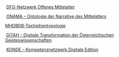
 [DFG-Netzwerk Offenes Mittelalter](https://offenesmittelalter.org/ "DFG-Netzwerk Offenes Mittelalter")

 [ONAMA – Ontologie der Narrative des Mittelalters](http://onama.sbg.ac.at/ "ONAMA - Ontologie der Narrative des Mittelalters")

[MHDBDB-Textreihentypologie](https://www.marketext.at/Textreihentypologie/ "MHDBDB-Textreihentypologie")

 [DiTAH – Digitale Transformation der Österreichischen Geisteswissenschaften](https://www.ditah.at/ "DiTAH - Digitale Transformation der Österreichischen Geisteswissenschaften")

 [KONDE – Kompetenznetzwerk Digitale Edition](https://www.digitale-edition.at/ "https://www.digitale-edition.at/") 